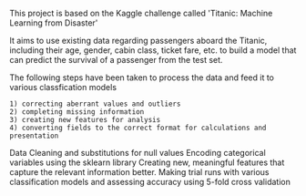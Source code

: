 This project is based on the Kaggle challenge called 'Titanic: Machine Learning from Disaster'

It aims to use existing data regarding passengers aboard the Titanic, including their age, gender, cabin class, ticket fare, etc. to build a model that can predict the survival of a passenger from the test set.

The following steps have been taken to process the data and feed it to various classfication models

    1) correcting aberrant values and outliers
    2) completing missing information
    3) creating new features for analysis
    4) converting fields to the correct format for calculations and presentation
   
Data Cleaning and substitutions for null values
Encoding categorical variables using the sklearn library
Creating new, meaningful features that capture the relevant information better.
Making trial runs with various classification models and assessing accuracy using 5-fold cross validation
